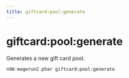 ```yaml
---
title: giftcard:pool:generate
---
```


# giftcard:pool:generate

Generates a new gift card pool.

```sh
n98-magerun2.phar giftcard:pool:generate
```

